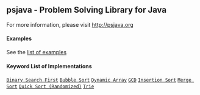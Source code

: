 psjava - Problem Solving Library for Java
--------------------------------------------------
For more information, please visit http://psjava.org

#### Examples

See the [list of examples](/EXAMPLES.md)

#### Keyword List of Implementations

[`Binary Search First`](/src/main/java/org/psjava/algo/search/BinarySearchFirst.java)
[`Bubble Sort`](/src/main/java/org/psjava/algo/sort/BubbleSort.java)
[`Dynamic Array`](/src/main/java/org/psjava/ds/array/DynamicArray.java)
[`GCD`](/src/main/java/org/psjava/math/numbertheory/GCD.java)
[`Insertion Sort`](/src/main/java/org/psjava/algo/sort/InsertionSort.java)
[`Merge Sort`](/src/main/java/org/psjava/algo/sort/MergeSort.java)
[`Quick Sort (Randomized)`](/src/main/java/org/psjava/algo/sort/RandomizedQuickSort.java)
[`Trie`](/src/main/java/org/psjava/ds/trie/Trie.java)
